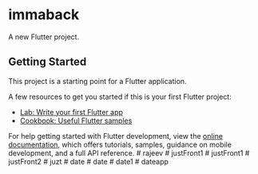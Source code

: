 # immaback

A new Flutter project.

## Getting Started

This project is a starting point for a Flutter application.

A few resources to get you started if this is your first Flutter project:

- [Lab: Write your first Flutter app](https://docs.flutter.dev/get-started/codelab)
- [Cookbook: Useful Flutter samples](https://docs.flutter.dev/cookbook)

For help getting started with Flutter development, view the
[online documentation](https://docs.flutter.dev/), which offers tutorials,
samples, guidance on mobile development, and a full API reference.
#   r a j e e v  
 #   j u s t F r o n t 1  
 #   j u s t F r o n t 1  
 #   j u s t F r o n t 2  
 #   j u z t  
 #   d a t e  
 #   d a t e  
 #   d a t e 1  
 #   d a t e a p p  
 